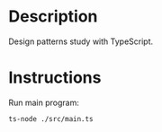 # Description

Design patterns study with TypeScript.

# Instructions

Run main program:

```
ts-node ./src/main.ts
```
